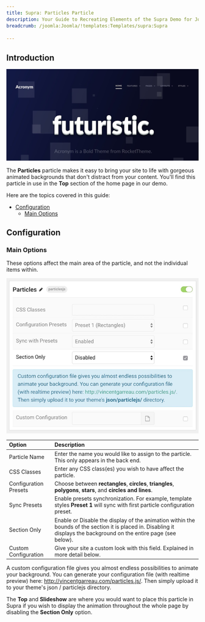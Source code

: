 ```yaml
---
title: Supra: Particles Particle
description: Your Guide to Recreating Elements of the Supra Demo for Joomla
breadcrumb: /joomla:Joomla/!templates:Templates/supra:Supra

---
```


## Introduction

![](assets/particle_particles.jpeg)

The **Particles** particle makes it easy to bring your site to life with gorgeous animated backgrounds that don't distract from your content. You'll find this particle in use in the **Top** section of the home page in our demo.

Here are the topics covered in this guide:

* [Configuration](#configuration)
    - [Main Options](#main-options)

## Configuration

### Main Options 

These options affect the main area of the particle, and not the individual items within.

![](assets/particle_particles2.jpeg)

| Option                | Description                                                                                                                                                           |
| :-----                | :-----                                                                                                                                                                |
| Particle Name         | Enter the name you would like to assign to the particle. This only appears in the back end.                                                                           |
| CSS Classes           | Enter any CSS class(es) you wish to have affect the particle.                                                                                                         |
| Configuration Presets | Choose between **rectangles**, **circles**, **triangles**, **polygons**, **stars**, and **circles and lines**.                                                        |
| Sync Presets          | Enable presets synchronization. For example, template styles **Preset 1** will sync with first particle configuration preset.                                         |
| Section Only          | Enable or Disable the display of the animation within the bounds of the section it is placed in. Disabling it displays the background on the entire page (see below). |
| Custom Configuration  | Give your site a custom look with this field. Explained in more detail below.                                                                                         |

A custom configuration file gives you almost endless possibilities to animate your background. You can generate your configuration file (with realtime preview) here: http://vincentgarreau.com/particles.js/. Then simply upload it to your theme's json / particlejs directory.

The **Top** and **Slideshow** are where you would want to place this particle in Supra if you wish to display the animation throughout the whole page by disabling the **Section Only** option.